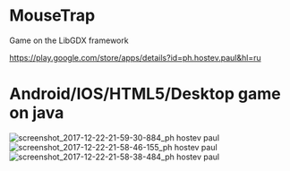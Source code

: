 # MouseTrap
Game on the LibGDX framework

https://play.google.com/store/apps/details?id=ph.hostev.paul&hl=ru

# Android/IOS/HTML5/Desktop game on java

![screenshot_2017-12-22-21-59-30-884_ph hostev paul](https://user-images.githubusercontent.com/13569440/34311074-e3c880d0-e763-11e7-89e5-1b0e09e5943a.png)
![screenshot_2017-12-22-21-58-46-155_ph hostev paul](https://user-images.githubusercontent.com/13569440/34311073-e3acb6e8-e763-11e7-8822-141e5821cbb9.png)
![screenshot_2017-12-22-21-58-38-484_ph hostev paul](https://user-images.githubusercontent.com/13569440/34311072-e3909b02-e763-11e7-889b-e6083473e0c1.png)
